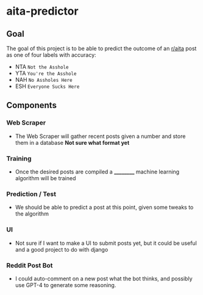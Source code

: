 # aita-predictor
## Goal
The goal of this project is to be able to predict the outcome of an [r/aita](https://www.reddit.com/r/AmItheAsshole/) post as one of four labels with accuracy:
- NTA `Not the Asshole`
- YTA `You're the Asshole`
- NAH `No Assholes Here`
- ESH `Everyone Sucks Here`
## Components
### Web Scraper
- The Web Scraper will gather recent posts given a number and store them in a database **Not sure what format yet**
### Training
- Once the desired posts are compiled a **________** machine learning algorithm will be trained
### Prediction / Test
- We should be able to predict a post at this point, given some tweaks to the algorithm
### UI
- Not sure if I want to make a UI to submit posts yet, but it could be useful and a good project to do with django
### Reddit Post Bot
- I could auto-comment on a new post what the bot thinks, and possibly use GPT-4 to generate some reasoning.
